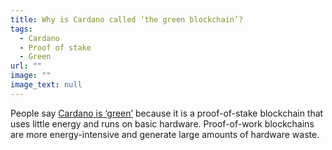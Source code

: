 ```yaml
---
title: Why is Cardano called ‘the green blockchain’?
tags:
  - Cardano
  - Proof of stake
  - Green
url: ""
image: ""
image_text: null
---
```


People say [Cardano is ‘green’](https://iohk.io/en/blog/posts/2021/08/17/why-they-re-calling-cardano-the-green-blockchain/) because it is a proof-of-stake blockchain that uses little energy and runs on basic hardware. Proof-of-work blockchains are more energy-intensive and generate large amounts of hardware waste.
